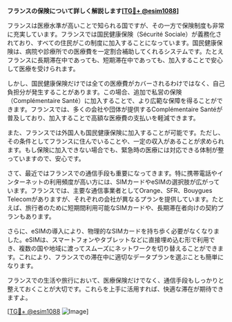 **フランスの保険について詳しく解説します[[TG💪+ @esim1088](https://t.me/s/esim1088)]**

フランスは医療水準が高いことで知られる国ですが、その一方で保険制度も非常に充実しています。フランスでは国民健康保険（Sécurité Sociale）が義務化されており、すべての住民がこの制度に加入することになっています。国民健康保険は、病院や診療所での医療費を一定割合補助してくれるシステムです。たとえフランスに長期滞在中であっても、短期滞在中であっても、加入することで安心して医療を受けられます。

しかし、国民健康保険だけでは全ての医療費がカバーされるわけではなく、自己負担分が発生することがあります。この場合、追加で私営の保険（Complémentaire Santé）に加入することで、より広範な保障を得ることができます。フランスでは、多くの会社や団体が提供するComplémentaire Santéが普及しており、加入することで高額な医療費の支払いを軽減できます。

また、フランスでは外国人も国民健康保険に加入することが可能です。ただし、その条件としてフランスに住んでいることや、一定の収入があることが求められます。もし保険に加入できない場合でも、緊急時の医療には対応できる体制が整っていますので、安心です。

さて、最近ではフランスでの通信手段も重要になってきます。特に携帯電話やインターネットの利用頻度が高い方には、SIMカードやeSIMの選択肢が広がっています。フランスでは、主要な通信事業者としてOrange、SFR、Bouygues Telecomがありますが、それぞれの会社が異なるプランを提供しています。たとえば、旅行者のために短期間利用可能なSIMカードや、長期滞在者向けの契約プランもあります。

さらに、eSIMの導入により、物理的なSIMカードを持ち歩く必要がなくなりました。eSIMは、スマートフォンやタブレットなどに直接埋め込む形で利用でき、複数の国や地域に渡ってスムーズにネットワークを切り替えることができます。これにより、フランスでの滞在中に適切なデータプランを選ぶことも簡単になります。

フランスでの生活や旅行において、医療保険だけでなく、通信手段もしっかりと整えておくことが大切です。これらを上手に活用すれば、快適な滞在が期待できますよ。

[[TG💪+ @esim1088](https://t.me/s/esim1088) ![Image](https://i.postimg.cc/Y0z9fWf4/image.png)]
